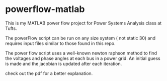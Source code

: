 powerflow-matlab
================

This is my MATLAB power flow project for Power Systems Analysis class at Tufts.

The powerFlow script can be run on any size system ( not static 30) and requires input files similar to those found in this repo.

The power flow script uses a well-known newton raphson method to find the voltages and phase angles at each bus in a power grid.  An initial guess is made and the jacobian is updated after each iteration.  

check out the pdf for a better explanation.  